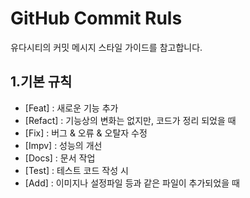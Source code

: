 # GitHub Commit Ruls

유다시티의 커밋 메시지 스타일 가이드를 참고합니다.

## 1.기본 규칙

* [Feat] : 새로운 기능 추가
* [Refact] : 기능상의 변화는 없지만, 코드가 정리 되었을 때
* [Fix] : 버그 & 오류 & 오탈자 수정
* [Impv] : 성능의 개선
* [Docs] : 문서 작업
* [Test] : 테스트 코드 작성 시
* [Add] : 이미지나 설정파일 등과 같은 파일이 추가되었을 때